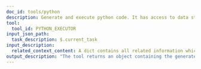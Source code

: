 ```yaml
---
doc_id: tools/python
description: Generate and execute python code. It has access to data stored in context dictionary, usually reference by json path.
tool:
  tool_id: PYTHON_EXECUTOR
input_json_path:
  task_description: $.current_task
input_description:
  related_context_content: A dict contains all related information which might be needed for python code. 
output_description: "The tool returns an object containing the generated Python code, its return value, any standard output or error messages, and exception details if errors occurred during execution. Example: {\"python_code\": \"print('Hello World')\", \"return_value\": \"None\", \"stdout\": \"Hello World\\n\", \"stderr\": \"\", \"exception\": null}"
---
```




